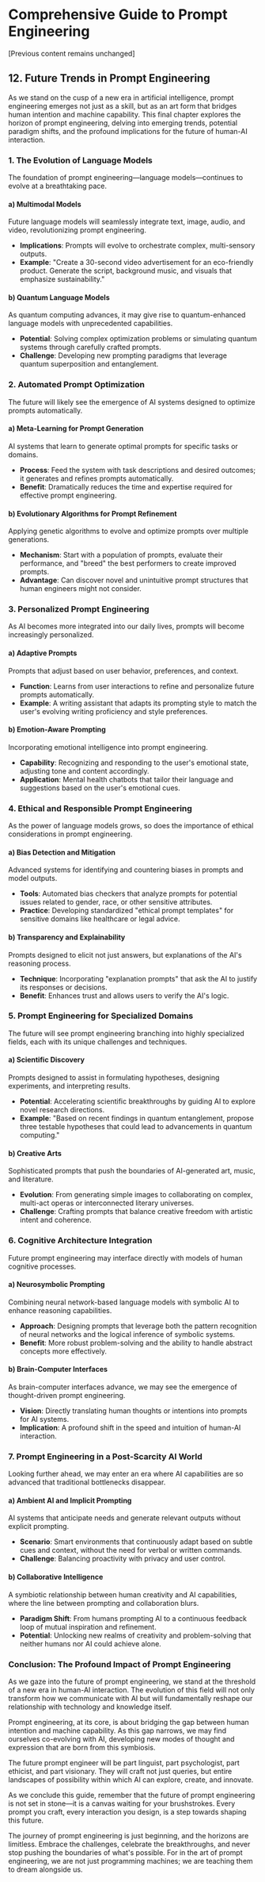 # Comprehensive Guide to Prompt Engineering

[Previous content remains unchanged]

## 12. Future Trends in Prompt Engineering

As we stand on the cusp of a new era in artificial intelligence, prompt engineering emerges not just as a skill, but as an art form that bridges human intention and machine capability. This final chapter explores the horizon of prompt engineering, delving into emerging trends, potential paradigm shifts, and the profound implications for the future of human-AI interaction.

### 1. The Evolution of Language Models

The foundation of prompt engineering—language models—continues to evolve at a breathtaking pace.

#### a) Multimodal Models
Future language models will seamlessly integrate text, image, audio, and video, revolutionizing prompt engineering.

- **Implications**: Prompts will evolve to orchestrate complex, multi-sensory outputs.
- **Example**: "Create a 30-second video advertisement for an eco-friendly product. Generate the script, background music, and visuals that emphasize sustainability."

#### b) Quantum Language Models
As quantum computing advances, it may give rise to quantum-enhanced language models with unprecedented capabilities.

- **Potential**: Solving complex optimization problems or simulating quantum systems through carefully crafted prompts.
- **Challenge**: Developing new prompting paradigms that leverage quantum superposition and entanglement.

### 2. Automated Prompt Optimization

The future will likely see the emergence of AI systems designed to optimize prompts automatically.

#### a) Meta-Learning for Prompt Generation
AI systems that learn to generate optimal prompts for specific tasks or domains.

- **Process**: Feed the system with task descriptions and desired outcomes; it generates and refines prompts automatically.
- **Benefit**: Dramatically reduces the time and expertise required for effective prompt engineering.

#### b) Evolutionary Algorithms for Prompt Refinement
Applying genetic algorithms to evolve and optimize prompts over multiple generations.

- **Mechanism**: Start with a population of prompts, evaluate their performance, and "breed" the best performers to create improved prompts.
- **Advantage**: Can discover novel and unintuitive prompt structures that human engineers might not consider.

### 3. Personalized Prompt Engineering

As AI becomes more integrated into our daily lives, prompts will become increasingly personalized.

#### a) Adaptive Prompts
Prompts that adjust based on user behavior, preferences, and context.

- **Function**: Learns from user interactions to refine and personalize future prompts automatically.
- **Example**: A writing assistant that adapts its prompting style to match the user's evolving writing proficiency and style preferences.

#### b) Emotion-Aware Prompting
Incorporating emotional intelligence into prompt engineering.

- **Capability**: Recognizing and responding to the user's emotional state, adjusting tone and content accordingly.
- **Application**: Mental health chatbots that tailor their language and suggestions based on the user's emotional cues.

### 4. Ethical and Responsible Prompt Engineering

As the power of language models grows, so does the importance of ethical considerations in prompt engineering.

#### a) Bias Detection and Mitigation
Advanced systems for identifying and countering biases in prompts and model outputs.

- **Tools**: Automated bias checkers that analyze prompts for potential issues related to gender, race, or other sensitive attributes.
- **Practice**: Developing standardized "ethical prompt templates" for sensitive domains like healthcare or legal advice.

#### b) Transparency and Explainability
Prompts designed to elicit not just answers, but explanations of the AI's reasoning process.

- **Technique**: Incorporating "explanation prompts" that ask the AI to justify its responses or decisions.
- **Benefit**: Enhances trust and allows users to verify the AI's logic.

### 5. Prompt Engineering for Specialized Domains

The future will see prompt engineering branching into highly specialized fields, each with its unique challenges and techniques.

#### a) Scientific Discovery
Prompts designed to assist in formulating hypotheses, designing experiments, and interpreting results.

- **Potential**: Accelerating scientific breakthroughs by guiding AI to explore novel research directions.
- **Example**: "Based on recent findings in quantum entanglement, propose three testable hypotheses that could lead to advancements in quantum computing."

#### b) Creative Arts
Sophisticated prompts that push the boundaries of AI-generated art, music, and literature.

- **Evolution**: From generating simple images to collaborating on complex, multi-act operas or interconnected literary universes.
- **Challenge**: Crafting prompts that balance creative freedom with artistic intent and coherence.

### 6. Cognitive Architecture Integration

Future prompt engineering may interface directly with models of human cognitive processes.

#### a) Neurosymbolic Prompting
Combining neural network-based language models with symbolic AI to enhance reasoning capabilities.

- **Approach**: Designing prompts that leverage both the pattern recognition of neural networks and the logical inference of symbolic systems.
- **Benefit**: More robust problem-solving and the ability to handle abstract concepts more effectively.

#### b) Brain-Computer Interfaces
As brain-computer interfaces advance, we may see the emergence of thought-driven prompt engineering.

- **Vision**: Directly translating human thoughts or intentions into prompts for AI systems.
- **Implication**: A profound shift in the speed and intuition of human-AI interaction.

### 7. Prompt Engineering in a Post-Scarcity AI World

Looking further ahead, we may enter an era where AI capabilities are so advanced that traditional bottlenecks disappear.

#### a) Ambient AI and Implicit Prompting
AI systems that anticipate needs and generate relevant outputs without explicit prompting.

- **Scenario**: Smart environments that continuously adapt based on subtle cues and context, without the need for verbal or written commands.
- **Challenge**: Balancing proactivity with privacy and user control.

#### b) Collaborative Intelligence
A symbiotic relationship between human creativity and AI capabilities, where the line between prompting and collaboration blurs.

- **Paradigm Shift**: From humans prompting AI to a continuous feedback loop of mutual inspiration and refinement.
- **Potential**: Unlocking new realms of creativity and problem-solving that neither humans nor AI could achieve alone.

### Conclusion: The Profound Impact of Prompt Engineering

As we gaze into the future of prompt engineering, we stand at the threshold of a new era in human-AI interaction. The evolution of this field will not only transform how we communicate with AI but will fundamentally reshape our relationship with technology and knowledge itself.

Prompt engineering, at its core, is about bridging the gap between human intention and machine capability. As this gap narrows, we may find ourselves co-evolving with AI, developing new modes of thought and expression that are born from this symbiosis.

The future prompt engineer will be part linguist, part psychologist, part ethicist, and part visionary. They will craft not just queries, but entire landscapes of possibility within which AI can explore, create, and innovate.

As we conclude this guide, remember that the future of prompt engineering is not set in stone—it is a canvas waiting for your brushstrokes. Every prompt you craft, every interaction you design, is a step towards shaping this future.

The journey of prompt engineering is just beginning, and the horizons are limitless. Embrace the challenges, celebrate the breakthroughs, and never stop pushing the boundaries of what's possible. For in the art of prompt engineering, we are not just programming machines; we are teaching them to dream alongside us.

